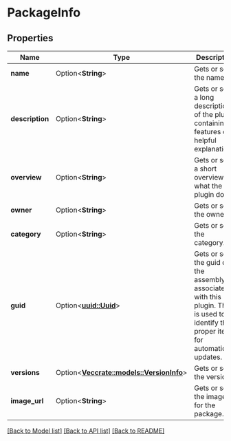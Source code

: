 # PackageInfo

## Properties

Name | Type | Description | Notes
------------ | ------------- | ------------- | -------------
**name** | Option<**String**> | Gets or sets the name. | [optional]
**description** | Option<**String**> | Gets or sets a long description of the plugin containing features or helpful explanations. | [optional]
**overview** | Option<**String**> | Gets or sets a short overview of what the plugin does. | [optional]
**owner** | Option<**String**> | Gets or sets the owner. | [optional]
**category** | Option<**String**> | Gets or sets the category. | [optional]
**guid** | Option<[**uuid::Uuid**](uuid::Uuid.md)> | Gets or sets the guid of the assembly associated with this plugin.  This is used to identify the proper item for automatic updates. | [optional]
**versions** | Option<[**Vec<crate::models::VersionInfo>**](VersionInfo.md)> | Gets or sets the versions. | [optional]
**image_url** | Option<**String**> | Gets or sets the image url for the package. | [optional]

[[Back to Model list]](../README.md#documentation-for-models) [[Back to API list]](../README.md#documentation-for-api-endpoints) [[Back to README]](../README.md)


